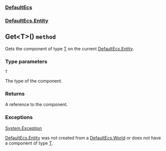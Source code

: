 ### [DefaultEcs](./DefaultEcs.md 'DefaultEcs')
### [DefaultEcs.Entity](./DefaultEcs-Entity.md 'DefaultEcs.Entity')
## Get&lt;T&gt;() `method`
Gets the component of type [T](#DefaultEcs-Entity-Get-T-()-T 'DefaultEcs.Entity.Get&lt;T&gt;().T') on the current [DefaultEcs.Entity](./DefaultEcs-Entity.md 'DefaultEcs.Entity').
### Type parameters

<a name='DefaultEcs-Entity-Get-T-()-T'></a>
`T`

The type of the component.
### Returns
A reference to the component.
### Exceptions

[System.Exception](https://docs.microsoft.com/en-us/dotnet/api/System.Exception 'System.Exception')

[DefaultEcs.Entity](./DefaultEcs-Entity.md 'DefaultEcs.Entity') was not created from a [DefaultEcs.World](./DefaultEcs-World.md 'DefaultEcs.World') or does not have a component of type [T](#DefaultEcs-Entity-Get-T-()-T 'DefaultEcs.Entity.Get&lt;T&gt;().T').
